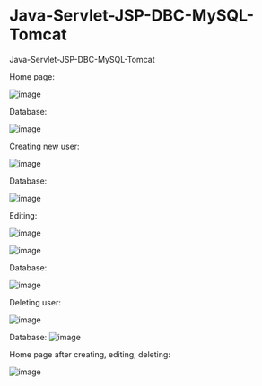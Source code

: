 # Java-Servlet-JSP-DBC-MySQL-Tomcat
Java-Servlet-JSP-DBC-MySQL-Tomcat


Home page: 

![image](https://user-images.githubusercontent.com/92724870/204767992-bf3200e6-5069-4a33-81a0-2660b01beac0.png)


Database:

![image](https://user-images.githubusercontent.com/92724870/204768076-56156b14-5a56-4977-a727-42171715e948.png)


Creating new user:

![image](https://user-images.githubusercontent.com/92724870/204770767-433cf935-3219-455a-ad51-df2926c371cc.png)


Database:

![image](https://user-images.githubusercontent.com/92724870/204770881-464cc339-abaa-44c6-abcb-edccaf1047cb.png)

Editing: 

![image](https://user-images.githubusercontent.com/92724870/204771008-75929dd1-671e-4351-b14a-4dc93ed05734.png)


![image](https://user-images.githubusercontent.com/92724870/204771205-de985008-b276-49a1-83a5-4b2db07d9fa0.png)


Database: 

![image](https://user-images.githubusercontent.com/92724870/204771298-24ddc05d-d665-4d1b-a2ea-ab69ff672cbe.png)


Deleting user:

![image](https://user-images.githubusercontent.com/92724870/204771384-675240c2-a232-4b8d-8f62-9a14a8dd6af9.png)

Database:
![image](https://user-images.githubusercontent.com/92724870/204771490-40cb65a1-f266-41de-85bc-9c55429e0c58.png)

Home page after creating, editing, deleting:

![image](https://user-images.githubusercontent.com/92724870/204771595-f9b85b25-2d0f-40c9-ae3d-4df6ea2b5ab0.png)




